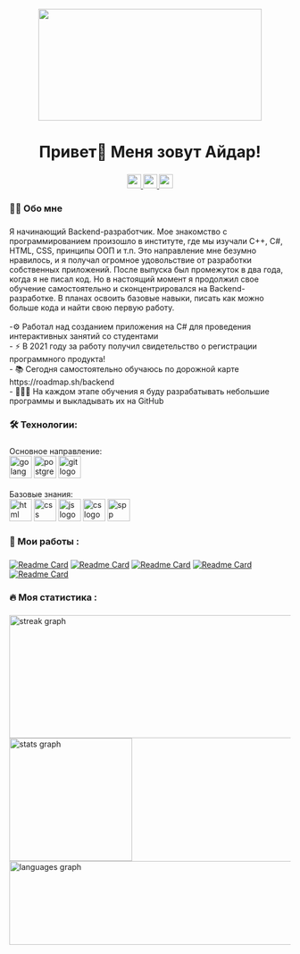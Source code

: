 
<br clear="both">

<div align="center">
  <img height="200" width="400" src="https://blog.jetbrains.com/wp-content/uploads/2021/02/Go_8001611039611515.gif"  />
</div>

###

<h1 align="center">Привет👋 Меня зовут Айдар!</h1>

###

<div align="center">
  <a href="mailto:eredinhawk@gmail.com" target="_blank">
    <img src="https://img.shields.io/badge/Gmail-D14836?style=for-the-badge&logo=gmail&logoColor=white" height="25" alt="gmail logo"  />
  </a>
  <a href="https://roadmap.sh/u/eredinhawk" target="_blank">
    <img src="https://img.shields.io/badge/roadmap-profile?logoColor=white&link=https%3A%2F%2Froadmap.sh%2Fu%2Feredinhawk" height="25" alt="roadmap logo" />
  </a>
  <img src="https://visitor-badge.laobi.icu/badge?page_id=eredinhawk.eredinhawk&" height="25" />
</div>

###

<h3 align="left">👩‍💻  Обо мне</h3>

###

<p align="left">Я начинающий Backend-разработчик. Мое знакомство с программированием произошло в институте, где мы изучали C++, C#, HTML, CSS, принципы ООП и т.п. Это направление мне безумно нравилось, и я получал огромное удовольствие от разработки собственных приложений. После выпуска был промежуток в два года, когда я не писал код. Но в настоящий момент я продолжил свое обучение самостоятельно и сконцентрировался на Backend-разработке. В планах освоить базовые навыки, писать как можно больше кода и найти свою первую работу.
<br><br>-⚙️ Работал над созданием приложения на C# для проведения интерактивных занятий со студентами
<br>- ⚡ В 2021 году за работу получил свидетельство о регистрации программного продукта!
<br>- 📚 Сегодня самостоятельно обучаюсь по дорожной карте https://roadmap.sh/backend
<br>- 👨🏻‍💻 На каждом этапе обучения я буду разрабатывать небольшие программы и выкладывать их на GitHub

<h3 align="left">🛠 Технологии:</h3>

###

<div align="left">
  Основное направление:
  <div align="left">
    <img src="https://skillicons.dev/icons?i=golang" height="40" alt="golang logo" />
    <img src="https://skillicons.dev/icons?i=postgres" height="40" alt="postgresql logo"/>
    <img src="https://skillicons.dev/icons?i=git" height="40" alt="git logo"/>
  </div>
<br>
</div>
  Базовые знания:
  <div align="left">
    <img src="https://skillicons.dev/icons?i=html" height="40" alt="html logo" />
    <img src="https://skillicons.dev/icons?i=css" height="40" alt="css logo" />
    <img src="https://skillicons.dev/icons?i=js" height="40" alt="js logo" />
    <img src="https://skillicons.dev/icons?i=cs" height="40" alt="cs logo" />
    <img src="https://skillicons.dev/icons?i=spp" height="40" alt="spp logo" />
  <div align="left">
  </div>
</div>

###

<h3 align="left">💼  Мои работы :</h3>

###

[![Readme Card](https://github-readme-stats.vercel.app/api/pin/?username=eredinhawk&repo=data_base)](https://github.com/EredinHawk/data_base)
[![Readme Card](https://github-readme-stats.vercel.app/api/pin/?username=eredinhawk&repo=HTTP)](https://github.com/EredinHawk/http)
[![Readme Card](https://github-readme-stats.vercel.app/api/pin/?username=eredinhawk&repo=HTTP-Server)](https://github.com/EredinHawk/HTTP-Server)
[![Readme Card](https://github-readme-stats.vercel.app/api/pin/?username=eredinhawk&repo=how_dns_work)](https://github.com/EredinHawk/how_dns_work)
[![Readme Card](https://github-readme-stats.vercel.app/api/pin/?username=eredinhawk&repo=Git)](https://github.com/EredinHawk/Git)

<h3 align="left">🔥   Моя статистика :</h3>

###

<div align="left">
  <img src="https://streak-stats.demolab.com?user=eredinhawk&locale=en&mode=daily&theme=dark&hide_border=false&border_radius=5&order=3" height="220" alt="streak graph"  width="528" /><br>
  <img src="https://github-readme-stats.vercel.app/api?username=eredinhawk&hide_title=false&hide_rank=false&show_icons=true&include_all_commits=true&count_private=true&disable_animations=false&theme=dracula&locale=en&hide_border=false&order=1" height="220" alt="stats graph"  /><br>
  <img src="https://github-readme-stats.vercel.app/api/top-langs?username=eredinhawk&locale=en&hide_title=false&layout=compact&card_width=320&langs_count=5&theme=dracula&hide_border=false&order=2" height="150" width="528" alt="languages graph"  /><br>
</div>

###

<div align="center">
  
</div>

###
